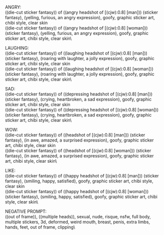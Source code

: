 ANGRY:\
((die-cut sticker fantasy)) of ((angry headshot of [(cjw):0.8] [man])) (sticker fantasy), (yelling, furious, an angry expression), goofy, graphic sticker art, chibi style, clear skin\
((die-cut sticker fantasy)) of ((angry headshot of [(cjw):0.8] [woman])) (sticker fantasy), (yelling, furious, an angry expression), goofy, graphic sticker art, chibi style, clear skin\

LAUGHING:\
((die-cut sticker fantasy)) of ((laughing headshot of [(cjw):0.8] [man])) (sticker fantasy), (roaring with laughter, a jolly expression), goofy, graphic sticker art, chibi style, clear skin\
((die-cut sticker fantasy)) of ((laughing headshot of [(cjw):0.8] [woman])) (sticker fantasy), (roaring with laughter, a jolly expression), goofy, graphic sticker art, chibi style, clear skin\

SAD:\
((die-cut sticker fantasy)) of ((depressing headshot of [(cjw):0.8] [man])) (sticker fantasy), (crying, heartbroken, a sad expression), goofy, graphic sticker art, chibi style, clear skin\
((die-cut sticker fantasy)) of ((depressing headshot of [(cjw):0.8] [woman])) (sticker fantasy), (crying, heartbroken, a sad expression), goofy, graphic sticker art, chibi style, clear skin\

WOW:\
((die-cut sticker fantasy)) of ((headshot of [(cjw):0.8] [man])) (sticker fantasy), (in awe, amazed, a surprised expression), goofy, graphic sticker art, chibi style, clear skin\
((die-cut sticker fantasy)) of ((headshot of [(cjw):0.8] [woman])) (sticker fantasy), (in awe, amazed, a surprised expression), goofy, graphic sticker art, chibi style, clear skin\


LIKE:\
((die-cut sticker fantasy)) of ((happy headshot of [(cjw):0.8] [man])) (sticker fantasy), (smiling, happy, satisfied), goofy, graphic sticker art, chibi style, clear skin\
((die-cut sticker fantasy)) of ((happy headshot of [(cjw):0.8] [woman])) (sticker fantasy), (smiling, happy, satisfied), goofy, graphic sticker art, chibi style, clear skin\

NEGATIVE PROMPT:\
((out of frame)), ((multiple heads)), sexual, nude, risque, nsfw, full body, multiple stickers, 3d, deformed, weird mouth, breast, penis, extra limbs, hands, feet, out of frame, clipping\


<!-- like reaction:
cute sticker of cyz person smiling, happy, satisfied, chibi style, kawaii, cartoon, goofy, vector
cute sticker of cyz person smiling, happy, satisfied, chibi style, kawaii, cartoon, goofy, vector


love reaction:


haha reaction:
cute sticker of cjw person laughing, roaring with laughter, a jolly expression, chibi style, kawaii, cartoon, goofy, vector
a sticker of cyz person crying, heartbroken, a sad expression, chibi style, goofy, vector

(negative prompts)
multiple stickers, ((out of frame)), 3d, multiple heads, deformed, weird teeth


wow reaction:


sad reaction:
cute sticker of cjw person crying, heartbroken, a sad expression, chibi style, kawaii, cartoon, goofy, vector

mdjrny-v4 style cute sticker of [(cjw):0.8] [woman] crying, heartbroken, a sad expression, chibi style, kawaii, cartoon, goofy, vector



mdjrny-v4 style Die-cut sticker of [(cjw):0.8] [woman], Cute "cartoon" sticker, white background, illustration minimalism, vector, pastel colors

angry reaction:
cute sticker of cyz person yelling, furious, an angry expression, chibi style, kawaii, cartoon, goofy, vector

cute sticker of [(cjw):0.8] [woman] yelling, furious, an angry expression, a "cartoon" sticker, goofy, vector, illustration minimalism, vector, mdjrny-v4 style

negative prompts:
multiple stickers, ((out of frame)), 3d, multiple heads, deformed, weird teeth

multiple stickers, ((out of frame)), 3d, multiple heads, deformed, weird teeth, ugly, sexual

combination:
model

classprompt -->
